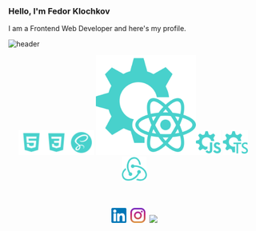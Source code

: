 ### Hello, I'm Fedor Klochkov

I am a Frontend Web Developer and here's my profile.

![header](https://capsule-render.vercel.app/api?type=waving&color=gradient&height=256&section=header&text=Hello%20World!&fontSize=75&animation=fadeIn&fontAlignY=38&desc=Welcome%20to%20my%20GitHub%20profile!&descAlignY=51&descAlign=62)

<div style="margin-bottom: 50px"><p align="center"><img height="50" src="Images/html5-icon.svg"><img height="50" src="Images/css3-icon.svg"><img height="50" src="Images/sass-icon.svg">&nbsp;<img height="200" src="Images/react-icon.svg"><img height="50" src="Images/js-icon.svg">&nbsp;<img height="50" src="Images/ts-icon.svg">&nbsp;<img height="50" src="Images/redux-icon.svg"></p></div>

<p align="center"><a href="https://www.linkedin.com/in/fedor-dopamine/"><img height="30" src="Images/linkedin.svg"></a>&nbsp;&nbsp;<a href="https://www.instagram.com/fedor_dopamine/"><img height="30" src="Images/instagram.svg"></a>&nbsp;&nbsp;<a href="https://www.codewars.com/users/dopamine-s/"><img height="30" src="https://www.codewars.com/users/dopamine-s/badges/micro"></a></p>
